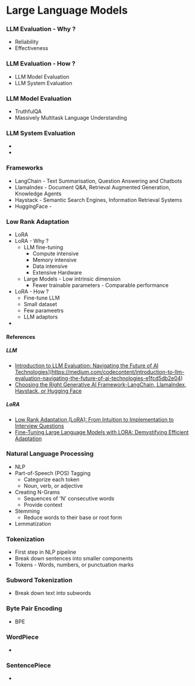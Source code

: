 # Large Language Models

### LLM Evaluation - Why ?
- Reliability
- Effectiveness

### LLM Evaluation - How ?
- LLM Model Evaluation
- LLM System Evaluation
  
### LLM Model Evaluation
- TruthfulQA
- Massively Multitask Language Understanding
  
### LLM System Evaluation 
-
-

### Frameworks
- LangChain - Text Summarisation, Question Answering and Chatbots
- LlamaIndex - Document Q&A, Retrieval Augmented Generation, Knowledge Agents
- Haystack - Semantic Search Engines, Information Retrieval Systems
- HuggingFace - 

### Low Rank Adaptation 
- LoRA
- LoRA - Why ?
  - LLM fine-tuning
    - Compute intensive
    - Memory intensive
    - Data intensive
    - Extensive Hardware
  - Large Models - Low intrinsic dimension
    - Fewer trainable parameters - Comparable performance
- LoRA - How ?
  - Fine-tune LLM
  - Small dataset
  - Few parameetrs
  - LLM adaptors
-   

#### References

##### LLM
- [Introduction to LLM Evaluation: Navigating the Future of AI Technologies]([)](https://medium.com/codecontent/introduction-to-llm-evaluation-navigating-the-future-of-ai-technologies-e1fcd5db2e04)
- [Choosing the Right Generative AI Framework-LangChain, LlamaIndex, Haystack, or Hugging Face](https://generativeai.pub/choosing-the-right-generative-ai-framework-langchain-llamaindex-haystack-or-hugging-face-29a6b23b2ca3)

##### LoRA
- [Low Rank Adaptation (LoRA): From Intuition to Implementation to Interview Questions](https://medium.com/@AnveeNaik/low-rank-adaptation-lora-from-intuition-to-implementation-to-interview-questions-1461c6a81615)
- [Fine-Tuning Large Language Models with LORA: Demystifying Efficient Adaptation](https://medium.com/@kailash.thiyagarajan/fine-tuning-large-language-models-with-lora-demystifying-efficient-adaptation-25fa0a389075)
  
### Natural Language Processing
- NLP
- Part-of-Speech (POS) Tagging
  - Categorize each token
  - Noun, verb, or adjective
- Creating N-Grams
  - Sequences of 'N' consecutive words
  - Provide context
- Stemming
  - Reduce words to their base or root form 
- Lemmatization
       
### Tokenization
- First step in NLP pipeline
- Break down sentences into smaller components
- Tokens - Words, numbers, or punctuation marks

### Subword Tokenization
- Break down text into subwords

### Byte Pair Encoding 
- BPE

### WordPiece
-

### SentencePiece
-
